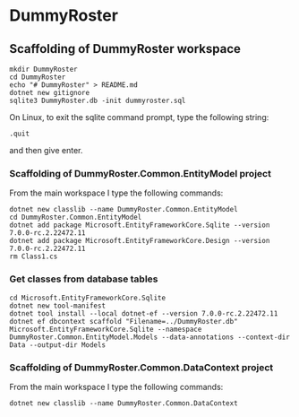 # DummyRoster

## Scaffolding of DummyRoster workspace

```shell
mkdir DummyRoster
cd DummyRoster
echo "# DummyRoster" > README.md
dotnet new gitignore
sqlite3 DummyRoster.db -init dummyroster.sql
```

On Linux, to exit the sqlite command prompt, type the following string:
```text
.quit
```
and then give enter.

### Scaffolding of DummyRoster.Common.EntityModel project

From the main workspace I type the following commands:

```shell
dotnet new classlib --name DummyRoster.Common.EntityModel
cd DummyRoster.Common.EntityModel
dotnet add package Microsoft.EntityFrameworkCore.Sqlite --version 7.0.0-rc.2.22472.11
dotnet add package Microsoft.EntityFrameworkCore.Design --version 7.0.0-rc.2.22472.11
rm Class1.cs
```

### Get classes from database tables

```shell
cd Microsoft.EntityFrameworkCore.Sqlite
dotnet new tool-manifest
dotnet tool install --local dotnet-ef --version 7.0.0-rc.2.22472.11
dotnet ef dbcontext scaffold "Filename=../DummyRoster.db" Microsoft.EntityFrameworkCore.Sqlite --namespace DummyRoster.Common.EntityModel.Models --data-annotations --context-dir Data --output-dir Models
```

### Scaffolding of DummyRoster.Common.DataContext project

From the main workspace I type the following commands:

```shell
dotnet new classlib --name DummyRoster.Common.DataContext
```
